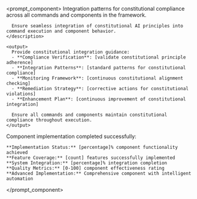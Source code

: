 <prompt_component>
  <step name="Constitutional Command Integration">
    <description>
      Integration patterns for constitutional compliance across all commands and components in the framework.
      
      Ensure seamless integration of constitutional AI principles into command execution and component behavior.
    </description>
    
    <output>
      Provide constitutional integration guidance:
      - **Compliance Verification**: [validate constitutional principle adherence]
      - **Integration Patterns**: [standard patterns for constitutional compliance]
      - **Monitoring Framework**: [continuous constitutional alignment checking]
      - **Remediation Strategy**: [corrective actions for constitutional violations]
      - **Enhancement Plan**: [continuous improvement of constitutional integration]
      
      Ensure all commands and components maintain constitutional compliance throughout execution.
    </output>
  </step>

  <output>
    Component implementation completed successfully:

    **Implementation Status:** [percentage]% component functionality achieved
    **Feature Coverage:** [count] features successfully implemented
    **System Integration:** [percentage]% integration completion
    **Quality Metrics:** [0-100] component effectiveness rating
    **Advanced Implementation:** Comprehensive component with intelligent automation
  </output>

</prompt_component>